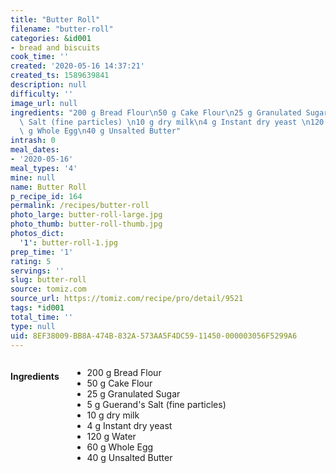 ```yaml
---
title: "Butter Roll"
filename: "butter-roll"
categories: &id001
- bread and biscuits
cook_time: ''
created: '2020-05-16 14:37:21'
created_ts: 1589639841
description: null
difficulty: ''
image_url: null
ingredients: "200 g Bread Flour\n50 g Cake Flour\n25 g Granulated Sugar\n5 g Guerand's\
  \ Salt (fine particles) \n10 g dry milk\n4 g Instant dry yeast \n120 g Water\n60\
  \ g Whole Egg\n40 g Unsalted Butter"
intrash: 0
meal_dates:
- '2020-05-16'
meal_types: '4'
mine: null
name: Butter Roll
p_recipe_id: 164
permalink: /recipes/butter-roll
photo_large: butter-roll-large.jpg
photo_thumb: butter-roll-thumb.jpg
photos_dict:
  '1': butter-roll-1.jpg
prep_time: '1'
rating: 5
servings: ''
slug: butter-roll
source: tomiz.com
source_url: https://tomiz.com/recipe/pro/detail/9521
tags: *id001
total_time: ''
type: null
uid: 8EF38009-BB8A-474B-832A-573AA5F4DC59-11450-000003056F5299A6
---
```

<div class="large-8 medium-7 columns" id="writeup">	</div><!-- #writeup -->
</div><!-- #row-one -->
<div class="row" id="row-two">	<div class="medium-4 small-5 columns" id="ingredients"><h4>Ingredients</h4><div class="box box-ingredients content"><ul>
<li>200 g Bread Flour</li>
<li>50 g Cake Flour</li>
<li>25 g Granulated Sugar</li>
<li>5 g Guerand's Salt (fine particles)</li>
<li>10 g dry milk</li>
<li>4 g Instant dry yeast</li>
<li>120 g Water</li>
<li>60 g Whole Egg</li>
<li>40 g Unsalted Butter</li>
</ul>
</div>	</div>	<div class="medium-6 small-7 columns" id="directions">	</div>